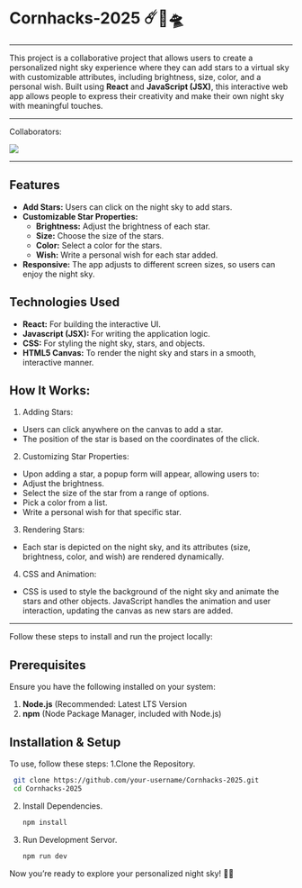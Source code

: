 # Cornhacks-2025 ☄️💫🛸
---
This project is a collaborative project that allows users to create a personalized night sky experience where they can add stars to a virtual sky with customizable attributes, including brightness, size, color, and a personal wish. Built using **React** and **JavaScript (JSX)**, this interactive web app allows people to express their creativity and make their own night sky with meaningful touches.

---
Collaborators:

<a href="https://github.com/OWNER/REPO/graphs/contributors">
  <img src="https://contrib.rocks/image?repo=OWNER/REPO" />
</a>

---
## Features
- **Add Stars:** Users can click on the night sky to add stars.
- **Customizable Star Properties:**
  - **Brightness:** Adjust the brightness of each star.
  - **Size:** Choose the size of the stars.
  - **Color:** Select a color for the stars.
  - **Wish:** Write a personal wish for each star added.
- **Responsive:** The app adjusts to different screen sizes, so users can enjoy the night sky.

## Technologies Used
- **React:** For building the interactive UI.
- **Javascript (JSX):** For writing the application logic.
- **CSS:** For styling the night sky, stars, and objects.
- **HTML5 Canvas:** To render the night sky and stars in a smooth, interactive manner.

## How It Works:
1. Adding Stars:
- Users can click anywhere on the canvas to add a star.
- The position of the star is based on the coordinates of the click.
2. Customizing Star Properties:
- Upon adding a star, a popup form will appear, allowing users to:
- Adjust the brightness.
- Select the size of the star from a range of options.
- Pick a color from a list.
- Write a personal wish for that specific star.
3. Rendering Stars:
- Each star is depicted on the night sky, and its attributes (size, brightness, color, and wish) are rendered dynamically.
4. CSS and Animation:
- CSS is used to style the background of the night sky and animate the stars and other objects.
JavaScript handles the animation and user interaction, updating the canvas as new stars are added.

---
Follow these steps to install and run the project locally:

## Prerequisites
Ensure you have the following installed on your system:
1. **Node.js** (Recommended: Latest LTS Version
2. **npm** (Node Package Manager, included with Node.js)
   

## Installation & Setup
To use, follow these steps:
1.Clone the Repository.
   ```sh
    git clone https://github.com/your-username/Cornhacks-2025.git
    cd Cornhacks-2025
   ```
2. Install Dependencies.
   ```sh
   npm install
   ```
3. Run Development Servor.
   ```sh
   npm run dev
   ```
Now you’re ready to explore your personalized night sky! 🚀✨


